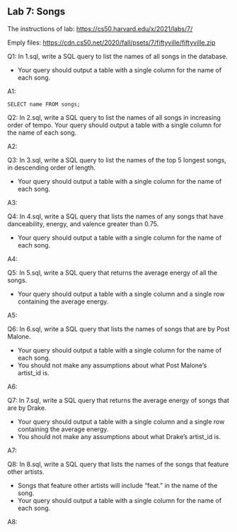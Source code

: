 ## Lab 7: Songs
The instructions of lab:
https://cs50.harvard.edu/x/2021/labs/7/

Emply files:
https://cdn.cs50.net/2020/fall/psets/7/fiftyville/fiftyville.zip

Q1: In 1.sql,
write a SQL query to list the names of all songs in the database.
- Your query should output a table with a single column for the name of each song.

A1:
```
SELECT name FROM songs;
```


Q2: In 2.sql,
write a SQL query to list the names of all songs in increasing order of tempo.
Your query should output a table with a single column for the name of each song.

A2: 

Q3: In 3.sql,
write a SQL query to list the names of the top 5 longest songs, in descending order of length.
- Your query should output a table with a single column for the name of each song.

A3: 

Q4: In 4.sql,
write a SQL query that lists the names of any songs that have danceability, energy, and valence greater than 0.75.
- Your query should output a table with a single column for the name of each song.

A4: 

Q5: In 5.sql,
write a SQL query that returns the average energy of all the songs.
- Your query should output a table with a single column and a single row containing the average energy.

A5: 

Q6: In 6.sql,
write a SQL query that lists the names of songs that are by Post Malone.
- Your query should output a table with a single column for the name of each song.
- You should not make any assumptions about what Post Malone’s artist_id is.

A6: 

Q7: In 7.sql,
write a SQL query that returns the average energy of songs that are by Drake.
- Your query should output a table with a single column and a single row containing the average energy.
- You should not make any assumptions about what Drake’s artist_id is.

A7: 

Q8: In 8.sql,
write a SQL query that lists the names of the songs that feature other artists.
- Songs that feature other artists will include “feat.” in the name of the song.
- Your query should output a table with a single column for the name of each song.

A8: 
